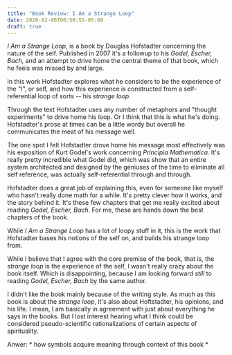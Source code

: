 ```yaml
---
title: "Book Review: I Am a Strange Loop"
date: 2020-02-06T06:50:55-05:00
draft: true
---
```


*I Am a Strange Loop*, is a book by Douglas Hofstadter concerning the
nature of the self.  Published in 2007 it's a followup to his *Godel,
Escher, Bach,* and an attempt to drive home the central theme of that
book, which he feels was missed by and large.

In this work Hofstadter explores what he considers to be the
experience of the "I", or self, and how this experience is constructed
from a self-referential loop of sorts -- his *strange loop*.

Through the text Hofstadter uses any number of metaphors and "thought
experiments" to drive home his loop.  Or I think that this is what
he's doing.  Hofstadter's prose at times can be a little wordy but
overall he communicates the meat of his message well.

The one spot I felt Hofstadter drove home his message most effectively
was his exposition of Kurt Godel's work concerning *Principia
Mathematica.*  It's really pretty incredible what Godel did, which was
show that an entire system architected and designed by the geniuses of
the time to eliminate all self reference, was actually
self-referential through and through.

Hofstadter does a great job of explaining this, even for someone like
myself who hasn't really done math for a while.  It's pretty clever
how it works, and the story behind it.  It's these few chapters that
get me really excited about reading *Godel, Escher, Bach*.  For me,
these are hands down the best chapters of the book.

While *I Am a Strange Loop* has a lot of loopy stuff
in it, this is the work that Hofstadter bases his notions of the self
on, and builds his strange loop from.


While I believe that I agree with the core premise of the book, that
is, the *strange loop* is the experience of the self, I wasn't
really crazy about the book itself.  Which is disappointing, because I
am looking forward *still* to reading *Godel, Escher, Bach* by the
same author.

I didn't like the book mainly because of the writing style.  As much
as this book is about the *strange loop*, it's also about Hoftstadter,
his opinions, and his life.  I mean, I am basically in agreement with
just about everything he says in the books.  But I lost interest
hearing what I think could be considered pseudo-scientific
rationalizations of certain aspects of spirituality.



Anwer: * how symbols acquire meaning through context
of this book *

